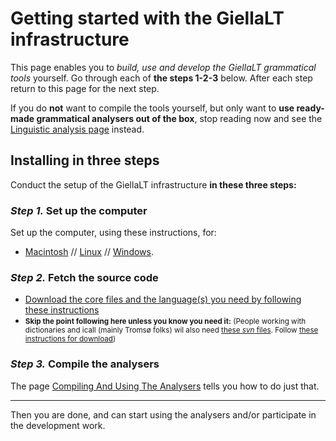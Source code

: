# Getting started with the GiellaLT infrastructure

This page enables you to _build, use and develop the GiellaLT grammatical tools_ yourself. Go through each of **the steps 1-2-3** below. After each step return to this page for the next step.

If you do **not** want to compile the tools yourself, but only want to **use ready-made grammatical analysers out of the box**, stop reading now and see the [Linguistic analysis page](../ling/LinguisticAnalysis.html) instead.

## Installing in three steps

Conduct the setup of the GiellaLT infrastructure **in these three steps:**

### _Step 1._ Set up the computer

Set up the computer, using these instructions, for:

- [Macintosh](GettingStartedOnTheMac.md) // [Linux](GettingStartedOnLinux.md) // [Windows](GettingStartedOnWindows.md).

### _Step 2._ Fetch the source code

- [Download the core files and the language(s) you need by following these instructions](infraremake/GettingStartedWithTheNewInfra.md)
- <small>**Skip the point following here unless you know you need it:** (People working with dictionaries and icall (mainly Tromsø folks) wil also need [these _svn_ files](https://gtsvn.uit.no/langtech/trunk/). Follow [these instructions for download](../tools/docu-svn-user.md))</small>

### _Step 3._ Compile the analysers

The page [Compiling And Using The Analysers](CompilingAndUsingTheAnalysers.md)
tells you how to do just that.

---

Then you are done, and can start using the analysers and/or participate in the development work.
